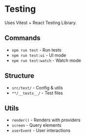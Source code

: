 # Testing

Uses Vitest + React Testing Library.

## Commands

- `npm run test` - Run tests
- `npm run test:ui` - UI mode
- `npm run test:watch` - Watch mode

## Structure

- `src/test/` - Config & utils  
- `**/__tests__/` - Test files

## Utils

- `render()` - Renders with providers
- `screen` - Query elements
- `userEvent` - User interactions